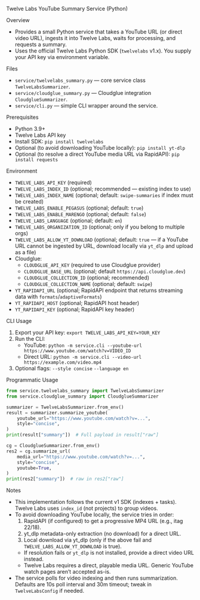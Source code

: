 Twelve Labs YouTube Summary Service (Python)

Overview
- Provides a small Python service that takes a YouTube URL (or direct video URL), ingests it into Twelve Labs, waits for processing, and requests a summary.
- Uses the official Twelve Labs Python SDK (`twelvelabs` v1.x). You supply your API key via environment variable.

Files
- `service/twelvelabs_summary.py` — core service class `TwelveLabsSummarizer`.
- `service/cloudglue_summary.py` — Cloudglue integration `CloudglueSummarizer`.
- `service/cli.py` — simple CLI wrapper around the service.

Prerequisites
- Python 3.9+
- Twelve Labs API key
- Install SDK: `pip install twelvelabs`
- Optional (to avoid downloading YouTube locally): `pip install yt-dlp`
 - Optional (to resolve a direct YouTube media URL via RapidAPI): `pip install requests`

Environment
- `TWELVE_LABS_API_KEY` (required)
- `TWELVE_LABS_INDEX_ID` (optional; recommended — existing index to use)
- `TWELVE_LABS_INDEX_NAME` (optional; default: `swipe-summaries` if index must be created)
- `TWELVE_LABS_ENABLE_PEGASUS` (optional; default: `true`)
- `TWELVE_LABS_ENABLE_MARENGO` (optional; default: `false`)
- `TWELVE_LABS_LANGUAGE` (optional; default: `en`)
- `TWELVE_LABS_ORGANIZATION_ID` (optional; only if you belong to multiple orgs)
- `TWELVE_LABS_ALLOW_YT_DOWNLOAD` (optional; default: `true` — if a YouTube URL cannot be ingested by URL, download locally via `yt_dlp` and upload as a file)
- Cloudglue:
  - `CLOUDGLUE_API_KEY` (required to use Cloudglue provider)
  - `CLOUDGLUE_BASE_URL` (optional; default `https://api.cloudglue.dev`)
  - `CLOUDGLUE_COLLECTION_ID` (optional; recommended)
  - `CLOUDGLUE_COLLECTION_NAME` (optional; default: `swipe`)
 - `YT_RAPIDAPI_URL` (optional; RapidAPI endpoint that returns streaming data with `formats`/`adaptiveFormats`)
 - `YT_RAPIDAPI_HOST` (optional; RapidAPI host header)
 - `YT_RAPIDAPI_KEY` (optional; RapidAPI key header)

CLI Usage
1) Export your API key:
   `export TWELVE_LABS_API_KEY=YOUR_KEY`
2) Run the CLI:
   - YouTube: `python -m service.cli --youtube-url https://www.youtube.com/watch?v=VIDEO_ID`
   - Direct URL: `python -m service.cli --video-url https://example.com/video.mp4`
3) Optional flags:
   `--style concise` `--language en`

Programmatic Usage
```python
from service.twelvelabs_summary import TwelveLabsSummarizer
from service.cloudglue_summary import CloudglueSummarizer

summarizer = TwelveLabsSummarizer.from_env()
result = summarizer.summarize_youtube(
    youtube_url="https://www.youtube.com/watch?v=...",
    style="concise",
)
print(result["summary"])  # Full payload in result["raw"]

cg = CloudglueSummarizer.from_env()
res2 = cg.summarize_url(
    media_url="https://www.youtube.com/watch?v=...",
    style="concise",
    youtube=True,
)
print(res2["summary"])  # raw in res2["raw"]
```

Notes
- This implementation follows the current v1 SDK (indexes + tasks). Twelve Labs uses `index_id` (not projects) to group videos.
- To avoid downloading YouTube locally, the service tries in order:
  1) RapidAPI (if configured) to get a progressive MP4 URL (e.g., itag 22/18).
  2) yt_dlp metadata-only extraction (no download) for a direct URL.
  3) Local download via yt_dlp (only if the above fail and `TWELVE_LABS_ALLOW_YT_DOWNLOAD` is true).
  - If resolution fails or `yt_dlp` is not installed, provide a direct video URL instead.
  - Twelve Labs requires a direct, playable media URL. Generic YouTube watch pages aren’t accepted as-is.
- The service polls for video indexing and then runs summarization. Defaults are 10s poll interval and 30m timeout; tweak in `TwelveLabsConfig` if needed.

